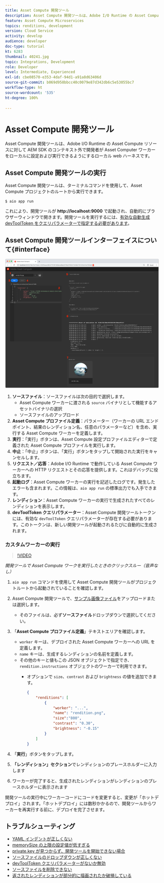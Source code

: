 ```yaml
---
title: Asset Compute 開発ツール
description: Asset Compute 開発ツールは、Adobe I/O Runtime の Asset Compute リソースに対して AEM SDK のコンテキスト外で開発者が Asset Computer ワーカーをローカルに設定および実行できるようにするローカル web ハーネスです。
feature: Asset Compute Microservices
topics: renditions, development
version: Cloud Service
activity: develop
audience: developer
doc-type: tutorial
kt: 6283
thumbnail: 40241.jpg
topic: Integrations, Development
role: Developer
level: Intermediate, Experienced
exl-id: cbe08570-e353-4daf-94d1-a91a8d63406d
source-git-commit: b069d958bbcc40c0079e87d342db6c5e53055bc7
workflow-type: ht
source-wordcount: '535'
ht-degree: 100%

---
```


# Asset Compute 開発ツール

Asset Compute 開発ツールは、Adobe I/O Runtime の Asset Compute リソースに対して AEM SDK のコンテキスト外で開発者が Asset Computer ワーカーをローカルに設定および実行できるようにするローカル web ハーネスです。

## Asset Compute 開発ツールの実行

Asset Compute 開発ツールは、ターミナルコマンドを使用して、Asset Compute プロジェクトのルートから実行できます。

```
$ aio app run
```

これにより、開発ツールが __http://localhost:9000__ で起動され、自動的にブラウザーウィンドウで開きます。開発ツールを実行するには、[有効な自動生成 devToolToken をクエリパラメーターで指定する必要があります](#troubleshooting__devtooltoken)。

## Asset Compute 開発ツールインターフェイスについて{#interface}

![Asset Compute 開発ツール](./assets/development-tool/asset-compute-dev-tool.png)

1. __ソースファイル__：ソースファイルは次の目的で選択します。
   + Asset Compute ワーカーに渡される `source` バイナリとして機能するアセットバイナリの選択
   + ソースファイルのアップロード
1. __Asset Compute プロファイル定義__：パラメーター（ワーカーの URL エンドポイント、結果のレンディション名、任意のパラメーターなど）を含め、実行する Asset Compute ワーカーを定義します。
1. __実行__：「実行」ボタンは、Asset Compute 設定プロファイルエディターで定義された Asset Compute プロファイルを実行します。
1. __中止__：「中止」ボタンは、「実行」ボタンをタップして開始された実行をキャンセルします。
1. __リクエスト／応答__：Adobe I/O Runtime で動作している Asset Compute ワーカーへの HTTP リクエストとその応答を提供します。これはデバッグに役立ちます。
1. __起動ログ__：Asset Compute ワーカーの実行を記述したログです。発生したエラーも含まれます。この情報は、`aio app run` の標準出力でも入手できます。
1. __レンディション__：Asset Compute ワーカーの実行で生成されたすべてのレンディションを表示します。
1. __devToolToken クエリパラメーター__：Asset Compute 開発ツールトークンには、有効な `devToolToken` クエリパラメーターが存在する必要があります。このトークンは、新しい開発ツールが起動されるたびに自動的に生成されます。

### カスタムワーカーの実行

>[!VIDEO](https://video.tv.adobe.com/v/40241?quality=12&learn=on)

_開発ツールで Asset Compute ワークを実行したときのクリックスルー（音声なし）_

1. `aio app run` コマンドを使用して Asset Compute 開発ツールがプロジェクトルートから起動されていることを確認します。
1. Asset Compute 開発ツールで、[サンプル画像ファイル](../assets/samples/sample-file.jpg)をアップロードまたは選択します。
   + そのファイルは、必ず&#x200B;__ソースファイル__&#x200B;ドロップダウンで選択してください。
1. 「__Asset Compute プロファイル定義__」テキストエリアを確認します。
   + `worker` キーは、デプロイされた Asset Compute ワーカーへの URL を定義します。
   + `name` キーは、生成するレンディションの名前を定義します。
   + その他のキーと値もこの JSON オブジェクトで指定でき、`rendition.instructions` オブジェクトのワーカーで利用できます。
      + オプションで `size`、`contrast` および `brightness` の値を追加できます。

         ```json
         {
             "renditions": [
                 {
                     "worker": "...",
                     "name": "rendition.png",
                     "size":"800",
                     "contrast": "0.30",
                     "brightness": "-0.15"
                 }
             ]
         }
         ```

1. 「__実行__」ボタンをタップします。
1. __「レンディション」セクション__&#x200B;でレンディションのプレースホルダーに入力します
1. ワーカーが完了すると、生成されたレンディションがレンディションのプレースホルダーに表示されます

開発ツールの実行中にワーカーコードにコードを変更すると、変更が「ホットデプロイ」されます。「ホットデプロイ」には数秒かかるので、開発ツールからワーカーを再実行する前に、デプロイを完了させます。

## トラブルシューティング

+ [YAML インデントが正しくない](../troubleshooting.md#incorrect-yaml-indentation)
+ [memorySize の上限の設定値が低すぎる](../troubleshooting.md#memorysize-limit-is-set-too-low)
+ [private.key が見つからず、開発ツールを開始できない場合](../troubleshooting.md#missing-private-key)
+ [ソースファイルのドロップダウンが正しくない](../troubleshooting.md#source-files-dropdown-incorrect)
+ [devToolToken クエリパラメーターがないか無効](../troubleshooting.md#missing-or-invalid-devtooltoken-query-parameter)
+ [ソースファイルを削除できない](../troubleshooting.md#unable-to-remove-source-files)
+ [返されたレンディションが部分的に描画されたか破損している](../troubleshooting.md#rendition-returned-partially-drawn-or-corrupt)
